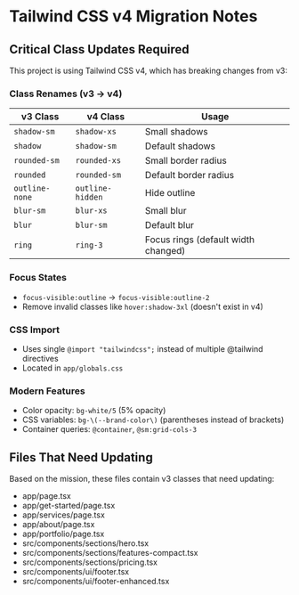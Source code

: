 # Tailwind CSS v4 Migration Notes

## Critical Class Updates Required
This project is using Tailwind CSS v4, which has breaking changes from v3:

### Class Renames (v3 → v4)
| v3 Class | v4 Class | Usage |
|----------|----------|-------|
| `shadow-sm` | `shadow-xs` | Small shadows |
| `shadow` | `shadow-sm` | Default shadows |
| `rounded-sm` | `rounded-xs` | Small border radius |
| `rounded` | `rounded-sm` | Default border radius |
| `outline-none` | `outline-hidden` | Hide outline |
| `blur-sm` | `blur-xs` | Small blur |
| `blur` | `blur-sm` | Default blur |
| `ring` | `ring-3` | Focus rings (default width changed) |

### Focus States
- `focus-visible:outline` → `focus-visible:outline-2`
- Remove invalid classes like `hover:shadow-3xl` (doesn't exist in v4)

### CSS Import
- Uses single `@import "tailwindcss";` instead of multiple @tailwind directives
- Located in `app/globals.css`

### Modern Features
- Color opacity: `bg-white/5` (5% opacity)
- CSS variables: `bg-\(--brand-color\)` (parentheses instead of brackets)
- Container queries: `@container`, `@sm:grid-cols-3`

## Files That Need Updating
Based on the mission, these files contain v3 classes that need updating:
- app/page.tsx
- app/get-started/page.tsx  
- app/services/page.tsx
- app/about/page.tsx
- app/portfolio/page.tsx
- src/components/sections/hero.tsx
- src/components/sections/features-compact.tsx
- src/components/sections/pricing.tsx
- src/components/ui/footer.tsx
- src/components/ui/footer-enhanced.tsx